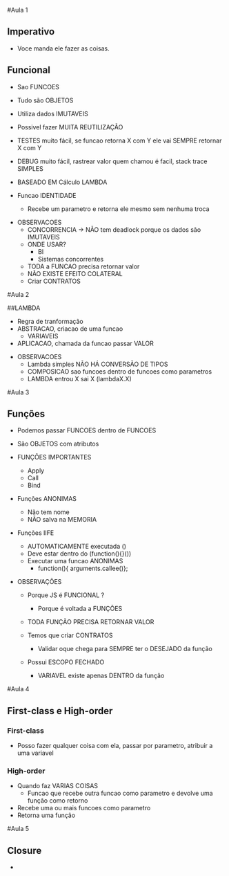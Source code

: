 #Aula 1

## Imperativo

  - Voce manda ele fazer as coisas.


## Funcional

  - Sao FUNCOES
  - Tudo são OBJETOS
  - Utiliza dados IMUTAVEIS
  - Possivel fazer MUITA REUTILIZAÇÃO
  - TESTES muito fácil, se funcao retorna X com Y ele vai SEMPRE retornar X com Y
  - DEBUG muito fácil, rastrear valor quem chamou é facil, stack trace SIMPLES
  - BASEADO EM Cálculo LAMBDA

  - Funcao IDENTIDADE
    - Recebe um parametro e retorna ele mesmo sem nenhuma troca

  * OBSERVACOES
    - CONCORRENCIA -> NÃO tem deadlock porque os dados são IMUTAVEIS
    - ONDE USAR?
      - BI
      - Sistemas concorrentes
    - TODA a FUNCAO precisa retornar valor
    - NÃO EXISTE EFEITO COLATERAL
    - Criar CONTRATOS


#Aula 2

##LAMBDA

  - Regra de tranformação
  - ABSTRACAO, criacao de uma funcao
    - VARIAVEIS
  - APLICACAO, chamada da funcao passar VALOR


* OBSERVACOES
  - Lambda simples NÃO HÁ CONVERSÃO DE TIPOS
  - COMPOSICAO sao funcoes dentro de funcoes como parametros
  - LAMBDA entrou X sai X (lambdaX.X)

#Aula 3

## Funções

  - Podemos passar FUNCOES dentro de FUNCOES
  - São OBJETOS com atributos
  - FUNÇÕES IMPORTANTES
    - Apply
    - Call
    - Bind

  - Funções ANONIMAS
    - Não tem nome
    - NÃO salva na MEMORIA

  - Funções IIFE
    - AUTOMATICAMENTE executada ()
    - Deve estar dentro do (function(){}())
    - Executar uma funcao ANONIMAS  
      - function(){ arguments.callee()};

* OBSERVAÇÕES
  - Porque JS é FUNCIONAL ?
    - Porque é voltada a FUNÇÕES

  - TODA FUNÇÃO PRECISA RETORNAR VALOR
  - Temos que criar CONTRATOS
    - Validar oque chega para SEMPRE ter o DESEJADO da função

  - Possui ESCOPO FECHADO
    - VARIAVEL existe apenas DENTRO da função


#Aula 4

## First-class e High-order

### First-class

  - Posso fazer qualquer coisa com ela, passar por parametro, atribuir a uma variavel


### High-order

  - Quando faz VARIAS COISAS
    - Funcao que recebe outra funcao como parametro e devolve uma função como retorno
  - Recebe uma ou mais funcoes como parametro
  - Retorna uma função


#Aula 5

## Closure

  - 
